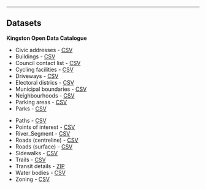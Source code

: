 ------------------------------------------

## Datasets

**Kingston Open Data Catalogue** 

<div class="row">
    <div class="6u 12u$(medium)">
        <ul>
            <li>Civic addresses - <a href="/datasets/Civic_Address.csv">CSV</a></li>
            <li>Buildings - <a href="/datasets/Building.csv">CSV</a></li>
            <li>Council contact list - <a href="/datasets/Council_Contact_List.csv">CSV</a></li>
            <li>Cycling facilities - <a href="/datasets/Cycling_Facilities.csv">CSV</a></li>
            <li>Driveways - <a href="/datasets/Driveway.csv">CSV</a></li>
            <li>Electoral districs - <a href="/datasets/Electoral_District.csv">CSV</a></li>
            <li>Municipal boundaries - <a href="/datasets/Municipal_Boundary.csv">CSV</a></li>
            <li>Neighbourhoods - <a href="/datasets/Neighbourhood.csv">CSV</a></li>
            <li>Parking areas - <a href="/datasets/Parking_Area.csv">CSV</a></li>
            <li>Parks - <a href="/datasets/Park.csv">CSV</a></li>
        </ul>
    </div>
    <div class="6u 12u$(medium)">
        <ul>
            <li>Paths - <a href="/datasets/Path.csv">CSV</a></li>
            <li>Points of interest - <a href="/datasets/Point_of_Interest.csv">CSV</a></li>
            <li>River_Segment - <a href="/datasets/River_Segment.csv">CSV</a></li>
            <li>Roads (centreline) - <a href="/datasets/Road_Segment.csv">CSV</a></li>
            <li>Roads (surface) - <a href="/datasets/Road_Surface.csv">CSV</a></li>
            <li>Sidewalks - <a href="/datasets/Sidewalk.csv">CSV</a></li>
            <li>Trails - <a href="/datasets/Trail.csv">CSV</a></li>
            <li>Transit details - <a href="/datasets/transit.zip">ZIP</a></li>
            <li>Water bodies - <a href="/datasets/Waterbody.csv">CSV</a></li>
            <li>Zoning - <a href="/datasets/Zoning_Consolidation.csv">CSV</a></li>
        </ul>
    </div>
</div>
